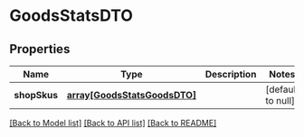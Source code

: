 # GoodsStatsDTO

## Properties
Name | Type | Description | Notes
------------ | ------------- | ------------- | -------------
**shopSkus** | [**array[GoodsStatsGoodsDTO]**](GoodsStatsGoodsDTO.md) |  | [default to null]

[[Back to Model list]](../README.md#documentation-for-models) [[Back to API list]](../README.md#documentation-for-api-endpoints) [[Back to README]](../README.md)


